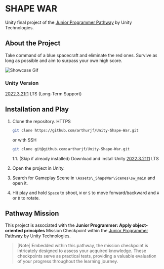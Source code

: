 # SHAPE WAR

Unity final project of the [Junior Programmer Pathway](https://learn.unity.com/learn/pathway/junior-programmer) by Unity Technologies.

## About the Project

Take command of a blue spacecraft and eliminate the red ones. Survive as long as possible and aim to surpass your own high score.

![Showcase Gif](showcase.gif)

### Unity Version
[2022.3.21f1](https://unity.com/releases/editor/whats-new/2022.3.21) LTS (Long-Term Support)

## Installation and Play

1. Clone the repository.
      HTTPS
      ```bash
      git clone https://github.com/arthurjf/Unity-Shape-War.git
      ```
      or with SSH
      ```bash
      git clone git@github.com:arthurjf/Unity-Shape-War.git
      ```
      
    1.1. (Skip if already installed) Download and install Unity [2022.3.21f1](https://unity.com/releases/editor/whats-new/2022.3.21) LTS

2. Open the project in Unity.
3. Search for Gameplay Scene in ```\Assets\_ShapeWar\Scenes\sw_main``` and open it.
4. Hit play and hold ```Space``` to shoot, ```W``` or ```S``` to move forward/backward and ```A``` or ```D``` to rotate.

## Pathway Mission

This project is associated with the **Junior Programmer: Apply object-oriented principles** Mission Checkpoint within the [Junior Programmer Pathway](https://learn.unity.com/learn/pathway/junior-programmer) by Unity Technologies.

> [Note] Embedded within this pathway, the mission checkpoint is intricately designed to assess your acquired knowledge. These checkpoints serve as practical tests, providing a valuable evaluation of your progress throughout the learning journey.